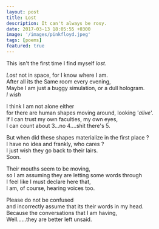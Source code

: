 ```yaml
---
layout: post
title: Lost
description: It can't always be rosy.
date: 2017-03-13 18:05:55 +0300
image: '/images/pinkfloyd.jpeg'
tags: [poems]
featured: true
---
```


This isn't the first time I find myself _lost_.  

_Lost_ not in space, for I know where I am.  
After all its the Same room every evening,  
Maybe I am just a buggy simulation, or a dull hologram.   
*I wish*  

I think I am not alone either  
for there are human shapes moving around, looking '_alive_'.  
If I can trust my own faculties, my own eyes,  
I can count about 3...no 4....shit there's 5.  

But when did these shapes materialize in the first place ?  
I have no idea and frankly, who cares ?  
I just wish they go back to their lairs.  
Soon.  

Their mouths seem to be moving,  
so I am assuming they are letting some words through  
I feel like I must declare here that,  
I am, of course, hearing voices too.  

Please do not be confused  
and incorrectly assume that its their words in my head.  
Because the conversations that I am having,  
Well......they are better left unsaid.
